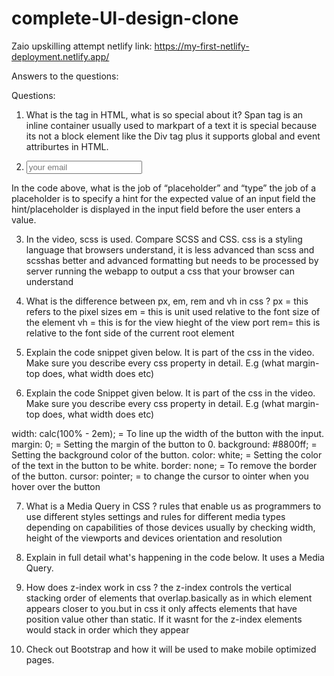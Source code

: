 # complete-UI-design-clone
Zaio upskilling attempt
netlify link: https://my-first-netlify-deployment.netlify.app/

Answers to the questions:

Questions:
1. What is the <span/> tag in HTML, what is so special about it?
Span tag is an inline container usually used to markpart of a text it is special 
because its not a block element like the Div tag plus it supports 
global and event attriburtes in HTML.

2. <input type="text" name="email" id="email" placeholder="your email">
In the code above, what is the job of “placeholder” and “type”
the job of a placeholder is to specify a hint for the expected value of an input field
the hint/placeholder is displayed in the input field before the user enters a value.

3. In the video, scss is used. Compare SCSS and CSS.
css is a styling language that browsers understand, it is less advanced than scss and
 scsshas better and advanced formatting but needs to be processed by server running the webapp to output a css that your browser can understand 

4. What is the difference between px, em, rem and vh in css ?
px = this refers to the pixel sizes
em = this is unit used relative to the font size of the element
vh = this is for the view hieght of the view port
rem= this is relative to the font side of the current root element

5. Explain the code snippet given below. It is part of the css in the video. Make sure you
describe every css property in detail. E.g (what margin-top does, what width does etc)

6. Explain the code Snippet given below. It is part of the css in the video. Make sure you
describe every css property in detail. E.g (what margin-top does, what width does etc)

width: calc(100% - 2em); = To line up the width of the button with the input. 
margin: 0; = Setting the margin of the button to 0. 
background: #8800ff; = Setting the background color of the button.
color: white; = Setting the color of the text in the button to be white.
border: none; = To remove the border of the button.
cursor: pointer; = to change the cursor to ointer when you hover over the button

7. What is a Media Query in CSS ?
rules that enable us as programmers to use different styles settings and rules for different media types
depending on capabilities of those devices usually by checking width, height of the viewports 
and devices orientation and resolution   

8. Explain in full detail what's happening in the code below. It uses a Media Query.

9. How does z-index work in css ?
the z-index controls the vertical stacking order of elements that overlap.basically as in which element
appears closer to you.but in css it only affects elements that have position value other than static.
If it wasnt for the z-index elements would stack in order which they appear 

10. Check out Bootstrap and how it will be used to make mobile optimized pages.
